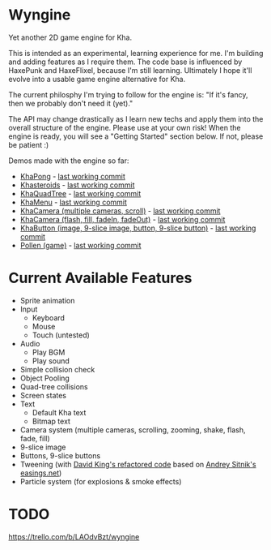 # Wyngine
Yet another 2D game engine for Kha.

This is intended as an experimental, learning experience for me. I'm building and adding features as I require them. The code base is influenced by HaxePunk and HaxeFlixel, because I'm still learning. Ultimately I hope it'll evolve into a usable game engine alternative for Kha.

The current philosphy I'm trying to follow for the engine is: "If it's fancy, then we probably don't need it (yet)."

The API may change drastically as I learn new techs and apply them into the overall structure of the engine. Please use at your own risk! When the engine is ready, you will see a "Getting Started" section below. If not, please be patient :)

Demos made with the engine so far:
* [KhaPong](http://coinflipstudios.com/khapong) - [last working commit](https://github.com/laxa88/wyngine/commit/7cd34019ae85bb0e01accd81d680bcd5fd7d645b)
* [Khasteroids](http://coinflipstudios.com/khasteroids) - [last working commit](https://github.com/laxa88/wyngine/commit/ca7718bc0fb3797fd2c14793394d6da1673f9127)
* [KhaQuadTree](http://coinflipstudios.com/khaquadtree) - [last working commit](https://github.com/laxa88/wyngine/commit/0a576c11ad29611b7aa507452fddf5e5468e96db)
* [KhaMenu](http://coinflipstudios.com/khamenu) - [last working commit](https://github.com/laxa88/wyngine/commit/eff998996195f419a062e26055c9885cc840e5b2)
* [KhaCamera (multiple cameras, scroll)](http://coinflipstudios.com/khacamera) - [last working commit](https://github.com/laxa88/wyngine/commit/e533d9fbaf09d868666d32b306956872c44775fa)
* [KhaCamera (flash, fill, fadeIn, fadeOut)](http://coinflipstudios.com/khacamera2) - [last working commit](https://github.com/laxa88/wyngine/commit/c4efb971e1901af2ab98d077cfa4d8348340ee6f)
* [KhaButton (image, 9-slice image, button, 9-slice button)](http://coinflipstudios.com/khabutton) - [last working commit](https://github.com/laxa88/wyngine/commit/a393e6f0f48227323a25f2a7a45634ff722592ac)
* [Pollen (game)](http://coinflipstudios.com/pollen) - [last working commit](https://github.com/laxa88/wyngine/commit/49afbcf2f11f1006dbf421894ee57b2116a6c0a0)

# Current Available Features

* Sprite animation
* Input
	* Keyboard
	* Mouse
	* Touch (untested)
* Audio
	* Play BGM
	* Play sound
* Simple collision check
* Object Pooling
* Quad-tree collisions
* Screen states
* Text
	* Default Kha text
	* Bitmap text
* Camera system (multiple cameras, scrolling, zooming, shake, flash, fade, fill)
* 9-slice image
* Buttons, 9-slice buttons
* Tweening (with [David King's refactored code](https://github.com/oodavid/timestep/blob/master/src/animate/transitions.js) based on [Andrey Sitnik's easings.net](http://easings.net/))
* Particle system (for explosions & smoke effects)

# TODO

https://trello.com/b/LAOdvBzt/wyngine
